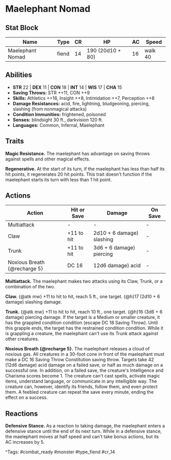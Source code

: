 # Maelephant Nomad

## Stat Block

| Name | Type | CR | HP | AC | Speed |
|------|------|----|----|----|-------|
| Maelephant Nomad | fiend | 14 | 190 (20d10 + 80) | 16 | walk 40 |

## Abilities

- **STR** 22 | **DEX** 11 | **CON** 18 | **INT** 14 | **WIS** 17 | **CHA** 15
- **Saving Throws:** STR ++11, CON ++9  
- **Skills:** Athletics ++16, Insight ++8, Intimidation ++7, Perception ++8  
- **Damage Resistances:** acid, fire, lightning, bludgeoning, piercing, slashing (from nonmagical attacks)  
- **Condition Immunities:** frightened, poisoned  
- **Senses:** blindsight 30 ft., darkvision 120 ft.  
- **Languages:** Common, Infernal, Maelephant

## Traits

**Magic Resistance.** The maelephant has advantage on saving throws against spells and other magical effects.

**Regenerative.** At the start of its turn, if the maelephant has less than half its hit points, it regenerates 20 hit points. This trait doesn't function if the maelephant starts its turn with less than 1 hit point.


## Actions

| Action | Hit or Save | Damage | On Save |
|--------|--------------|--------|----------|
| Multiattack | - | - | - |
| Claw | +11 to hit | 2d10 + 6 damage) slashing | - |
| Trunk | +11 to hit | 3d6 + 6 damage) piercing | - |
| Noxious Breath {@recharge 5} | DC 16 | 12d6 damage) acid | - |

**Multiattack.** The maelephant makes two attacks using its Claw, Trunk, or a combination of the two.

**Claw.** {@atk mw} +11 to hit to hit, reach 5 ft., one target. {@h}17 (2d10 + 6 damage) slashing damage.

**Trunk.** {@atk mw} +11 to hit to hit, reach 10 ft., one target. {@h}16 (3d6 + 6 damage) piercing damage. If the target is a Medium or smaller creature, it has the grappled condition condition (escape DC 18 Saving Throw). Until this grapple ends, the target has the restrained condition condition. While it is grappling a creature, the maelephant can't use its Trunk attack against other creatures.

**Noxious Breath {@recharge 5}.** The maelephant releases a cloud of noxious gas. All creatures in a 30-foot cone in front of the maelephant must make a DC 16 Saving Throw Constitution saving throw. Targets take 42 (12d6 damage) acid damage on a failed save, or half as much damage on a successful one. In addition, on a failed save, the creature's Intelligence and Charisma scores become 1. The creature can't cast spells, activate magic items, understand language, or communicate in any intelligible way. The creature can, however, identify its friends, follow them, and even protect them. A feebled creature can repeat the save every minute, ending the effect on a success.

## Reactions

**Defensive Stance.** As a reaction to taking damage, the maelephant enters a defensive stance until the end of its next turn. While in a defensive stance, the maelephant moves at half speed and can't take bonus actions, but its AC increases by 5.



^Tags: #combat_ready #monster #type_fiend #cr_14
